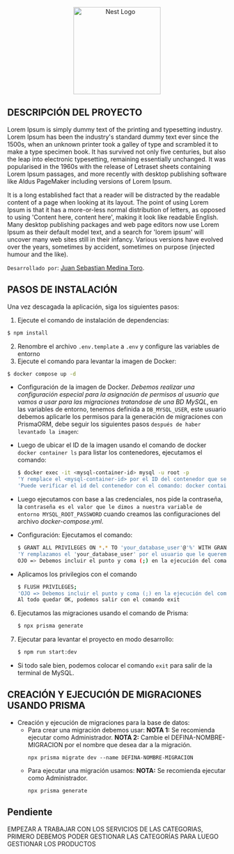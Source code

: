 <p align="center">
  <a href="http://nestjs.com/" target="blank"><img src="https://nestjs.com/img/logo-small.svg" width="200" alt="Nest Logo" /></a>
</p>

## DESCRIPCIÓN DEL PROYECTO ##
Lorem Ipsum is simply dummy text of the printing and typesetting industry. Lorem Ipsum has been the industry's standard dummy text ever since the 1500s, when an unknown printer took a galley of type and scrambled it to make a type specimen book. It has survived not only five centuries, but also the leap into electronic typesetting, remaining essentially unchanged. It was popularised in the 1960s with the release of Letraset sheets containing Lorem Ipsum passages, and more recently with desktop publishing software like Aldus PageMaker including versions of Lorem Ipsum.

It is a long established fact that a reader will be distracted by the readable content of a page when looking at its layout. The point of using Lorem Ipsum is that it has a more-or-less normal distribution of letters, as opposed to using 'Content here, content here', making it look like readable English. Many desktop publishing packages and web page editors now use Lorem Ipsum as their default model text, and a search for 'lorem ipsum' will uncover many web sites still in their infancy. Various versions have evolved over the years, sometimes by accident, sometimes on purpose (injected humour and the like).

``Desarrollado por``: [Juan Sebastian Medina Toro](https://www.linkedin.com/in/juan-sebastian-medina-toro-887491249/).


## PASOS DE INSTALACIÓN ##
Una vez descagada la aplicación, siga los siguientes pasos:
1. Ejecute el comando de instalación de dependencias:
```bash
$ npm install
```
2. Renombre el archivo ``.env.template`` a ``.env`` y configure las variables de entorno
3. Ejecute el comando para levantar la imagen de Docker:
```bash
$ docker compose up -d
```
- Configuración de la imagen de Docker. *Debemos realizar una configuración especial para la asignación de permisos al usuario que vamos a usar para las migraciones tratandose de una BD MySQL*, en las variables de entorno, tenemos definida a ``DB_MYSQL_USER``, este usuario debemos aplicarle los permisos para la generación de migraciones con PrismaORM, debe seguir los siguientes pasos ``después de haber levantado la imagen``:

- Luego de ubicar el ID de la imagen usando el comando de docker ``docker container ls`` para listar los contenedores, ejecutamos el comando:
   ```bash
   $ docker exec -it <mysql-container-id> mysql -u root -p
   'Y remplace el <mysql-container-id> por el ID del contenedor que se creo'.
   'Puede verificar el id del contenedor con el comando: docker container ls'
   ```

- Luego ejecutamos con base a las credenciales, nos pide la contraseña, la ``contraseña es el valor que le dimos a nuestra variable de entorno MYSQL_ROOT_PASSWORD`` cuando creamos las configuraciones del archivo *docker-compose.yml*.

- Configuración: Ejecutamos el comando:
   ```bash
   $ GRANT ALL PRIVILEGES ON *.* TO 'your_database_user'@'%' WITH GRANT OPTION;
   'Y remplazamos el 'your_database_user' por el usuario que le queremos asignar los permisos, la variable de entorno DB_MYSQL_USER'. 
   OJO => Debemos incluir el punto y coma (;) en la ejecución del comando.
   ```

- Aplicamos los privilegios con el comando
   ```bash
   $ FLUSH PRIVILEGES;
   'OJO => Debemos incluir el punto y coma (;) en la ejecución del comando.'
   Al todo quedar OK, podemos salir con el comando exit
   ```
6. Ejecutamos las migraciones usando el comando de Prisma:
   ```bash
   $ npx prisma generate
   ```
7. Ejecutar para levantar el proyecto en modo desarrollo:
   ```bash
   $ npm run start:dev
   ```

- Si todo sale bien, podemos colocar el comando ``exit`` para salir de la terminal de MySQL.



## CREACIÓN Y EJECUCIÓN DE MIGRACIONES USANDO PRISMA ##
- Creación y ejecución de migraciones para la base de datos:
  - Para crear una migración debemos usar:
    **NOTA 1:** Se recomienda ejecutar como Administrador.
    **NOTA 2:** Cambie el DEFINA-NOMBRE-MIGRACION por el nombre que desea dar a la migración.
    ```
    npx prisma migrate dev --name DEFINA-NOMBRE-MIGRACION
    ```
  - Para ejecutar una migración usamos:
    **NOTA:** Se recomienda ejecutar como Administrador.
    ```
    npx prisma generate
    ```

## Pendiente ##
EMPEZAR A TRABAJAR CON LOS SERVICIOS DE LAS CATEGORIAS, PRIMERO DEBEMOS PODER GESTIONAR 
LAS CATEGORÍAS PARA LUEGO GESTIONAR LOS PRODUCTOS